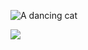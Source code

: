 ![A dancing cat](https://media.giphy.com/media/CjmvTCZf2U3p09Cn0h/giphy.gif)


<!--
**KarineVinette/KarineVinette** is a ✨ _special_ ✨ repository because its `README.md` (this file) appears on your GitHub profile.

Here are some ideas to get you started:

- 🔭 I’m currently working on ...
- 🌱 I’m currently learning ...
- 👯 I’m looking to collaborate on ...
- 🤔 I’m looking for help with ...
- 💬 Ask me about ...
- 📫 How to reach me: ...
- 😄 Pronouns: ...
- ⚡ Fun fact: ...
-->

![](https://komarev.com/ghpvc/?KarineVinette&color=brightgreen&style=plastic)

